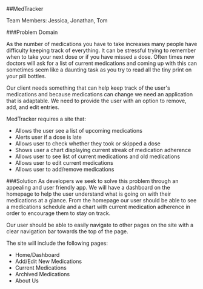 ##MedTracker

Team Members: Jessica, Jonathan, Tom


###Problem Domain

As the number of medications you have to take increases many people have difficulty keeping track of everything. It can be stressful trying to remember when to take your next dose or if you have missed a dose. Often times new doctors will ask for a list of current medications and coming up with this can sometimes seem like a daunting task as you try to read all the tiny print on your pill bottles.

Our client needs something that can help keep track of the user's medications and because medications can change we need an application that is adaptable. We need to provide the user with an option to remove, add, and edit entries.

MedTracker requires a site that:

+ Allows the user see a list of upcoming medications 		
+ Alerts user if a dose is late
+ Allows user to check whether they took or skipped a dose
+ Shows user a chart displaying current streak of medication adherence
+ Allows user to see list of current medications and old medications
+ Allows user to edit current medications
+ Allows  user to add/remove medications

###Solution
As developers we seek to solve this problem through an appealing and user friendly app. We will have a dashboard on the homepage to help the user understand what is going on with their medications at a glance. From the homepage our user should be able to see a medications schedule and a chart with current medication adherence in order to encourage them to stay on track.

Our user should be able to easily navigate to other pages on the site with a clear navigation bar towards the top of the page.

The site will include the following pages:

+ Home/Dashboard
+ Add/Edit New Medications
+ Current Medications	
+ Archived Medications
+ About Us
